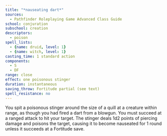 ```yaml
---
title: "*nauseating dart*"
sources:
  - Pathfinder Roleplaying Game Advanced Class Guide
school: conjuration
subschool: creation
descriptors:
  - poison
spell_lists:
  - {name: druid, level: 1}
  - {name: witch, level: 1}
casting_time: 1 standard action
components:
  - S
  - DF
range: close
effect: one poisonous stinger
duration: instantaneous
saving_throw: Fortitude partial (see text)
spell_resistance: no
---
```


You spit a poisonous stinger around the size of a quill at a creature within range, as though you had fired a dart from a blowgun. You must succeed at a ranged attack to hit your target. The stinger deals 1d2 points of piercing damage and poisons the target, causing it to become nauseated for 1 round unless it succeeds at a Fortitude save.

